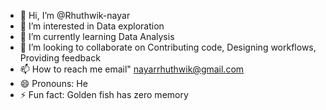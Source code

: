 - 👋 Hi, I’m @Rhuthwik-nayar
- 👀 I’m interested in Data exploration
- 🌱 I’m currently learning Data Analysis
- 💞️ I’m looking to collaborate on Contributing code, Designing workflows, Providing feedback
- 📫 How to reach me email" nayarrhuthwik@gmail.com
- 😄 Pronouns: He
- ⚡ Fun fact: Golden fish has zero memory

<!---
Rhuthwik-nayar/Rhuthwik-nayar is a ✨ special ✨ repository because its `README.md` (this file) appears on your GitHub profile.
You can click the Preview link to take a look at your changes.
--->
